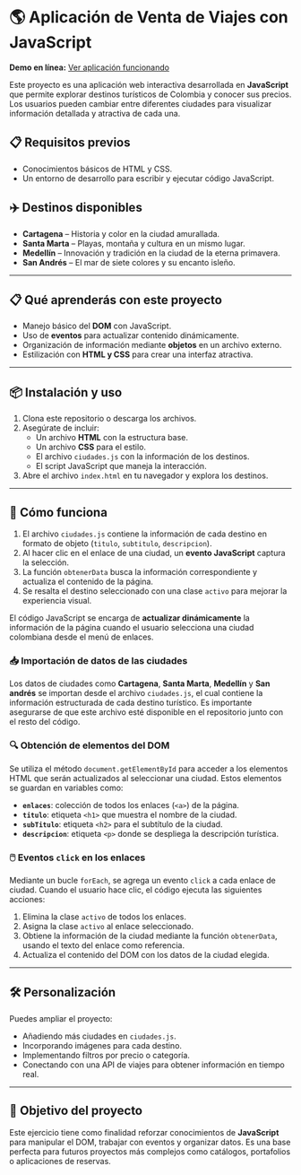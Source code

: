 # 🌎 Aplicación de Venta de Viajes con JavaScript

**Demo en línea:** [Ver aplicación funcionando]([https://davidfguerrerov.github.io/base-practica-proyecto-tres-js-agencia-viajes/](https://daferguerrero.github.io/practica-proyecto-tres-js-agencia-viajes/))

Este proyecto es una aplicación web interactiva desarrollada en **JavaScript** que permite explorar destinos turísticos de Colombia y conocer sus precios. Los usuarios pueden cambiar entre diferentes ciudades para visualizar información detallada y atractiva de cada una.

## 📋 Requisitos previos

- Conocimientos básicos de HTML y CSS.
- Un entorno de desarrollo para escribir y ejecutar código JavaScript.

## ✈️ Destinos disponibles

- **Cartagena** – Historia y color en la ciudad amurallada.
- **Santa Marta** – Playas, montaña y cultura en un mismo lugar.
- **Medellín** – Innovación y tradición en la ciudad de la eterna primavera.
- **San Andrés** – El mar de siete colores y su encanto isleño.

---

## 📋 Qué aprenderás con este proyecto

- Manejo básico del **DOM** con JavaScript.
- Uso de **eventos** para actualizar contenido dinámicamente.
- Organización de información mediante **objetos** en un archivo externo.
- Estilización con **HTML y CSS** para crear una interfaz atractiva.

---

## 📦 Instalación y uso

1. Clona este repositorio o descarga los archivos.
2. Asegúrate de incluir:
   - Un archivo **HTML** con la estructura base.
   - Un archivo **CSS** para el estilo.
   - El archivo `ciudades.js` con la información de los destinos.
   - El script JavaScript que maneja la interacción.
3. Abre el archivo `index.html` en tu navegador y explora los destinos.

---

## 🫵 Cómo funciona
1. El archivo `ciudades.js` contiene la información de cada destino en formato de objeto (`titulo`, `subtitulo`, `descripcion`).
2. Al hacer clic en el enlace de una ciudad, un **evento JavaScript** captura la selección.
3. La función `obtenerData` busca la información correspondiente y actualiza el contenido de la página.
4. Se resalta el destino seleccionado con una clase `activo` para mejorar la experiencia visual.

El código JavaScript se encarga de **actualizar dinámicamente** la información de la página cuando el usuario selecciona una ciudad colombiana desde el menú de enlaces.

### 📥 Importación de datos de las ciudades

Los datos de ciudades como **Cartagena**, **Santa Marta**, **Medellín** y **San andrés** se importan desde el archivo `ciudades.js`, el cual contiene la información estructurada de cada destino turístico.
Es importante asegurarse de que este archivo esté disponible en el repositorio junto con el resto del código.

### 🔍 Obtención de elementos del DOM

Se utiliza el método `document.getElementById` para acceder a los elementos HTML que serán actualizados al seleccionar una ciudad.
Estos elementos se guardan en variables como:

- **`enlaces`**: colección de todos los enlaces (`<a>`) de la página.
- **`titulo`**: etiqueta `<h1>` que muestra el nombre de la ciudad.
- **`subTitulo`**: etiqueta `<h2>` para el subtítulo de la ciudad.
- **`descripcion`**: etiqueta `<p>` donde se despliega la descripción turística.

### 🖱️ Eventos `click` en los enlaces

Mediante un bucle `forEach`, se agrega un evento `click` a cada enlace de ciudad.
Cuando el usuario hace clic, el código ejecuta las siguientes acciones:

1. Elimina la clase `activo` de todos los enlaces.
2. Asigna la clase `activo` al enlace seleccionado.
3. Obtiene la información de la ciudad mediante la función `obtenerData`, usando el texto del enlace como referencia.
4. Actualiza el contenido del DOM con los datos de la ciudad elegida.

---

## 🛠 Personalización

Puedes ampliar el proyecto:

- Añadiendo más ciudades en `ciudades.js`.
- Incorporando imágenes para cada destino.
- Implementando filtros por precio o categoría.
- Conectando con una API de viajes para obtener información en tiempo real.

---

## 🚀 Objetivo del proyecto

Este ejercicio tiene como finalidad reforzar conocimientos de **JavaScript** para manipular el DOM, trabajar con eventos y organizar datos.
Es una base perfecta para futuros proyectos más complejos como catálogos, portafolios o aplicaciones de reservas.
